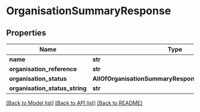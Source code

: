 # OrganisationSummaryResponse

## Properties
Name | Type | Description | Notes
------------ | ------------- | ------------- | -------------
**name** | **str** |  | 
**organisation_reference** | **str** |  | 
**organisation_status** | **AllOfOrganisationSummaryResponseOrganisationStatus** |  | [optional] 
**organisation_status_string** | **str** |  | [optional] 

[[Back to Model list]](../README.md#documentation-for-models) [[Back to API list]](../README.md#documentation-for-api-endpoints) [[Back to README]](../README.md)

